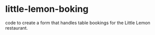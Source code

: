 # little-lemon-boking
code to create a form that handles table bookings for the Little Lemon restaurant.
